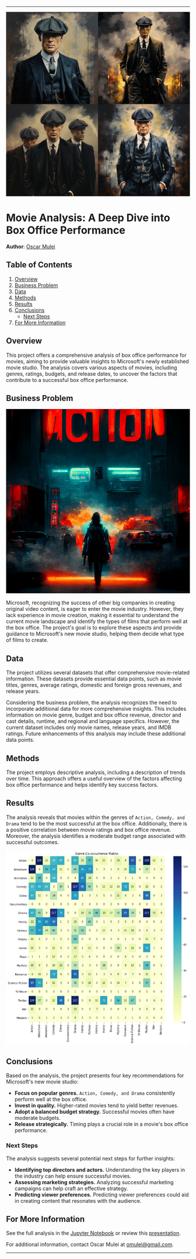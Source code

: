 ----


![Vintage Movie Cassette Tape](./images/peaky.png)

# Movie Analysis: A Deep Dive into Box Office Performance

**Author**: [Oscar Mulei](mailto:omulei@gmail.com)

## Table of Contents

1. [Overview](#overview)
2. [Business Problem](#business-problem)
3. [Data](#data)
4. [Methods](#methods)
5. [Results](#results)
6. [Conclusions](#conclusions)
   - [Next Steps](#next-steps)
7. [For More Information](#for-more-information)

## Overview

This project offers a comprehensive analysis of box office performance for movies, aiming to provide valuable insights to Microsoft's newly established movie studio. The analysis covers various aspects of movies, including genres, ratings, budgets, and release dates, to uncover the factors that contribute to a successful box office performance.

## Business Problem

![img](./images/action.png)

Microsoft, recognizing the success of other big companies in creating original video content, is eager to enter the movie industry. However, they lack experience in movie creation, making it essential to understand the current movie landscape and identify the types of films that perform well at the box office. The project's goal is to explore these aspects and provide guidance to Microsoft's new movie studio, helping them decide what type of films to create.

## Data

The project utilizes several datasets that offer comprehensive movie-related information. These datasets provide essential data points, such as movie titles, genres, average ratings, domestic and foreign gross revenues, and release years.

Considering the business problem, the analysis recognizes the need to incorporate additional data for more comprehensive insights. This includes information on movie genre, budget and box office revenue, director and cast details, runtime, and regional and language specifics. However, the current dataset includes only movie names, release years, and IMDB ratings. Future enhancements of this analysis may include these additional data points.

## Methods

The project employs descriptive analysis, including a description of trends over time. This approach offers a useful overview of the factors affecting box office performance and helps identify key success factors.

## Results

The analysis reveals that movies within the genres of `Action, Comedy, and Drama` tend to be the most successful at the box office. Additionally, there is a positive correlation between movie ratings and box office revenue. Moreover, the analysis identifies a moderate budget range associated with successful outcomes.

![results_visualization](./images/heatmap.png)

## Conclusions

Based on the analysis, the project presents four key recommendations for Microsoft's new movie studio:

- **Focus on popular genres.** `Action, Comedy, and Drama` consistently perform well at the box office.
- **Invest in quality.** Higher-rated movies tend to yield better revenues.
- **Adopt a balanced budget strategy.** Successful movies often have moderate budgets.
- **Release strategically.** Timing plays a crucial role in a movie's box office performance.

### Next Steps

The analysis suggests several potential next steps for further insights:

- **Identifying top directors and actors.** Understanding the key players in the industry can help ensure successful movies.
- **Assessing marketing strategies.** Analyzing successful marketing campaigns can help craft an effective strategy.
- **Predicting viewer preferences.** Predicting viewer preferences could aid in creating content that resonates with the audience.

## For More Information

See the full analysis in the [Jupyter Notebook](./Microsoft_Movie_Studio_Box_Office_Analysis.ipynb) or review this [presentation](./Movie_Analysis_Presentation.pdf).

For additional information, contact Oscar Mulei at [omulei@gmail.com](mailto:omulei@gmail.com).

---
